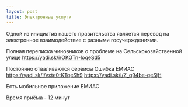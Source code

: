```yaml
---
layout: post
title: Электронные услуги
---
```


Одной из инициатив нашего правительства является перевод на электронное взаимодействие
с разными госучерждениями.

Полная переписка чиновников о проблеме на Сельскохозяйственной улице
https://yadi.sk/i/OKGTn-loqeSd5

Постоянно отваливаются сервисы
Ошибка ЕМИАС https://yadi.sk/i/vxte0tKTqeSh9 https://yadi.sk/i/Z_q94be-qeSjH

Есть мобильное приложение ЕМИАС

Время приёма - 12 минут

